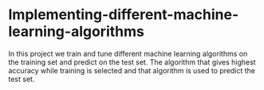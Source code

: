 # Implementing-different-machine-learning-algorithms
In this project we train and tune different machine learning algorithms on the training set and predict on the test set. The algorithm that gives highest accuracy while training is selected and that algorithm is used to predict the test set. 
